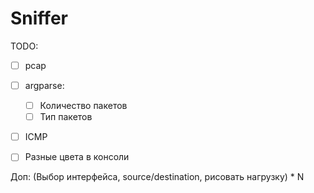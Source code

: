 # Sniffer

TODO:
- [ ] pcap
- [ ] argparse:
    - [ ] Количество пакетов
    - [ ] Тип пакетов
- [ ] ICMP
- [ ] Разные цвета в консоли


Доп:
    (Выбор интерфейса, source/destination, рисовать нагрузку) * N
    